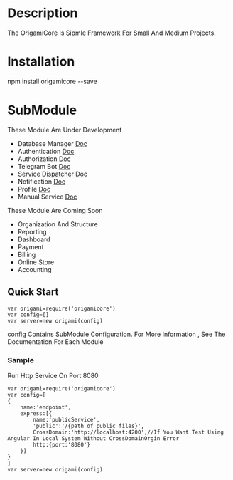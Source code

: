 # Description
The OrigamiCore Is Sipmle Framework For Small And Medium Projects.

# Installation
npm install origamicore --save

# SubModule
These Module Are Under Development 
- Database Manager [Doc](https://github.com/vahidHossaini/origami/tree/master/database)
- Authentication [Doc](https://github.com/vahidHossaini/origam/tree/master/authi)
- Authorization [Doc](https://github.com/vahidHossaini/origami/tree/master/authz)
- Telegram Bot [Doc](https://github.com/vahidHossaini/origami/tree/master/botrunner)
- Service Dispatcher [Doc](https://github.com/vahidHossaini/origami/tree/master/endpoint)
- Notification [Doc](https://github.com/vahidHossaini/origami/tree/master/notify)
- Profile [Doc](https://github.com/vahidHossaini/origami/tree/master/profile)
- Manual Service [Doc](https://github.com/vahidHossaini/origami/tree/master/service)

These Module Are Coming Soon
- Organization And Structure
- Reporting
- Dashboard
- Payment
- Billing
- Online Store
- Accounting


## Quick Start
	var origami=require('origamicore')
	var config=[]
	var server=new origami(config)


config Contains SubModule Configuration.
For More Information , See The Documentation For Each Module 

### Sample
Run Http Service On Port 8080

	var origami=require('origamicore')
	var config=[
	{
		name:'endpoint',	
		express:[{
			name:'publicService',
			'public':'/{path of public files}',
			CrossDomain:'http://localhost:4200',//If You Want Test Using Angular In Local System Without CrossDomainOrgin Error
			http:{port:'8080'}
		}]	
	}
	]
	var server=new origami(config)
